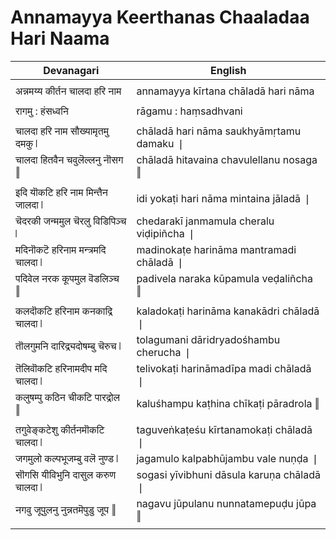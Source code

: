 # Annamayya Keerthanas Chaaladaa Hari Naama

| Devanagari | English |
| ------ | ------ |
|  |  |
| अन्नमय्य कीर्तन चालदा हरि नाम   | annamayya kīrtana chāladā hari nāma   |
|  |  |
| रागमु : हंसध्वनि   | rāgamu : haṃsadhvani   |
|  |  |
| चालदा हरि नाम सौख्यामृतमु दमकु ❘   | chāladā hari nāma saukhyāmṛtamu damaku ❘   |
| चालदा हितवैन चवुलॆल्लनु नॊसग ‖   | chāladā hitavaina chavulellanu nosaga ‖   |
|  |  |
| इदि यॊकटि हरि नाम मिन्तैन जालदा ❘   | idi yokaṭi hari nāma mintaina jāladā ❘   |
| चॆदरकी जन्ममुल चॆरलु विडिपिञ्च ❘   | chedarakī janmamula cheralu viḍipiñcha ❘   |
| मदिनॊकटॆ हरिनाम मन्त्रमदि चालदा ❘   | madinokaṭe harināma mantramadi chāladā ❘   |
| पदिवेल नरक कूपमुल वॆडलिञ्च ‖   | padivela naraka kūpamula veḍaliñcha ‖   |
|  |  |
| कलदॊकटि हरिनाम कनकाद्रि चालदा ❘   | kaladokaṭi harināma kanakādri chāladā ❘   |
| तॊलगुमनि दारिद्र्यदोषम्बु चॆरुच ❘   | tolagumani dāridryadośhambu cherucha ❘   |
| तॆलिवॊकटि हरिनामदीप मदि चालदा ❘   | telivokaṭi harināmadīpa madi chāladā ❘   |
| कलुषम्पु कठिन चीकटि पारद्रोल ‖   | kaluśhampu kaṭhina chīkaṭi pāradrola ‖   |
|  |  |
| तगुवेङ्कटेशु कीर्तनमॊकटि चालदा ❘   | taguveṅkaṭeśu kīrtanamokaṭi chāladā ❘   |
| जगमुलो कल्पभूजम्बु वलॆ नुण्ड ❘   | jagamulo kalpabhūjambu vale nuṇḍa ❘   |
| सॊगसि यीविभुनि दासुल करुण चालदा ❘   | sogasi yīvibhuni dāsula karuṇa chāladā ❘   |
| नगवु जूपुलनु नुन्नतमॆपुडु जूप ‖   | nagavu jūpulanu nunnatamepuḍu jūpa ‖   |
|  |  |
